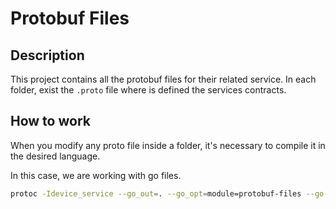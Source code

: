 # Protobuf Files
## Description
This project contains all the protobuf files for their related service. In each folder, exist the `.proto` file where is defined the services contracts.

## How to work
When you modify any proto file inside a folder, it's necessary to compile it in the desired language.

In this case, we are working with go files.

````bash
protoc -Idevice_service --go_out=. --go_opt=module=protobuf-files --go-grpc_out=. --go-grpc_opt=module=protobuf-files device_service/device.proto
````
